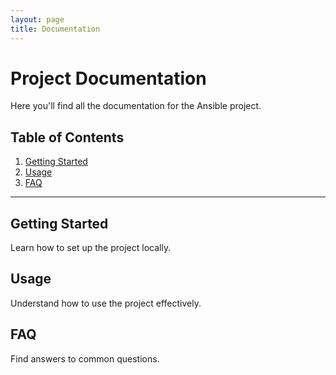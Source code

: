 ```yaml
---
layout: page
title: Documentation
---
```


# Project Documentation

Here you'll find all the documentation for the Ansible project.

## Table of Contents
1. [Getting Started](/docs/getting-started)
2. [Usage](/docs/usage)
3. [FAQ](/docs/faq)

---

## Getting Started
Learn how to set up the project locally.

## Usage
Understand how to use the project effectively.

## FAQ
Find answers to common questions.
